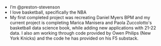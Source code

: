 - I’m @preston-stevenson
- I love basketball, specifically the NBA
- My first completed project was recreating Daniel Myers BPM and my current project is completing Marica Manisera and Paola Zuccolotto's basketball data science book, while adding new applications with 21-22 data. I also am working through code provided by Owen Philips (New York Knicks) and the code he has provided on his F5 substack.

<!---
preston-stevenson/preston-stevenson is a ✨ special ✨ repository because its `README.md` (this file) appears on your GitHub profile.
You can click the Preview link to take a look at your changes.
--->
